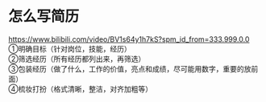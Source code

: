 # 怎么写简历
https://www.bilibili.com/video/BV1s64y1h7kS?spm_id_from=333.999.0.0<br>
①明确目标（针对岗位，技能，经历）<br>
②筛选经历（所有经历都列出来，再筛选）<br>
③包装经历（做了什么，工作的价值，亮点和成绩，尽可能用数字，重要的放前面）<br>
④梳妆打扮（格式清晰，整洁，对齐加粗等）<br>


